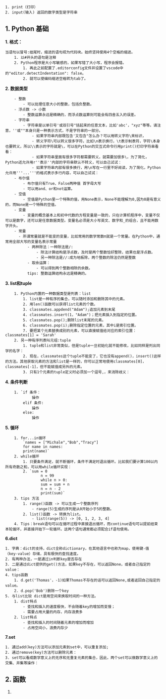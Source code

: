 
    1. print（打印）
    2. input(输入) 返回的数字类型是字符串

## 1. Python 基础 ##

**1. 格式：**

    当语句以冒号:结尾时，缩进的语句视为代码块。始终坚持使用4个空格的缩进。
        1. 以#开头的语句是注释
        2. Python程序是大小写敏感的，如果写错了大小写，程序会报错。
            1. 再此之前配置了.editorconfig文件并设置了vscode中的"editor.detectIndentation": false。
            2. 就可以使编码缩进空格转为tab了。

**2. 数据类型**

        - 整数 
            - 可以处理任意大小的整数，包括负整数。
        - 浮点数 -> 小数
            - 整数运算永远是精确的，而浮点数运算则可能会有四舍五入的误差。
        - 字符串
            - 字符串是以单引号'或双引号"括起来的任意文本，比如'abc'，"xyz"等等。请注意，''或""本身只是一种表示方式，不是字符串的一部分。
                - 如果字符串内部既包含'又包含"怎么办？可以用转义字符\来标识，
                - 转义字符\可以转义很多字符，比如\n表示换行，\t表示制表符，字符\本身也要转义，所以\\表示的字符就是\，可以在Python的交互式命令行用print()打印字符串看看：
                - 如果字符串里面有很多字符都需要转义，就需要加很多\，为了简化，Python还允许用r''表示''内部的字符串默认不转义，可以自己试试：
                - 如果字符串内部有很多换行，用\n写在一行里不好阅读，为了简化，Python允许用'''...'''的格式表示多行内容，可以自己试试：
        - 布尔值
            - 布尔值只有True、False两种值 首字母大写
            - 可以用and、or和not运算。
        - 空值
            - 空值是Python里一个特殊的值，用None表示，None不能理解为0,因为0是有意义的，而None是一个特殊的空值。
        - 变量
            - 变量的概念基本上和初中代数的方程变量是一致的，只在计算机程序中，变量不仅可以是数字，还可以是任意数据类型。变量名必须是大小写英文、数字和_的组合，且不能用数字开头。
        - 常量
          - 所谓常量就是不能变的变量，比如常用的数学常数π就是一个常量。在Python中，通常用全部大写的变量名表示常量
              - 两种除法：一种除法是/:
                  - 除法计算结构是浮点数，及时是两个整数恰好整除，结果也是浮点数。
                  - 另一种除法是//:成为地板除，两个整数的除法仍然是整数
              - 取余运算：
                  - 可以得到两个整数相除的余数。
              tips: 整数运算结构永远是精确的。

**3. list和tuple**

        1. Python内置的一种数据类型是列表：list
            1. list是一种有序的集合，可以随时添加和删除其中的元素。
            2. 用len()函数可以获得list元素的个数。
            3. classmates.appdend("Adam");追加元素到末尾
            4. classmates.insert(1，"Adam")；把元素插入到指定的位置。
            5. classmates.pop();删除list末尾的元素。
            6. classmates.pop(i);删除指定位置的元素，其中i是索引位置。
            7. 要把某个元素替换成别的元素，可以直接赋值给对应的索引位置：classmates[1] = 'Sarah'
        2. 另一种有序列表叫元组:tuple
            1. tuple和list非常类似，但是tuple一旦初始化就不能修改，比如同样是列出同学的名字：
            2. 现在，classmates这个tuple不能变了，它也没有append()，insert()这样的方法。其他获取元素的方法和list是一样的，你可以正常地使用classmates[0]，classmates[-1]，但不能赋值成另外的元素。
            3. 只有1个元素的tuple定义时必须加一个逗号,，来消除歧义：

**4. 条件判断**

        1. `if 条件：
                操作
            elif 条件:
                操作
            else:
                操作

**5. 循环**

        1. for...in循环
            `names = ["Michale","Bob","Tracy"]
            for name in names:
            print(name)`
        2. while循环
            1. 只要条件满足，就不断循环，条件不满足时退出循环。比如我们要计算100以内所有奇数之和，可以用while循环实现：
            2. `sum = 0
                    n = 99
                    while n > 0:
                    sum = sum + n
                    n = n - 2
                    print(sum)`
        3. tips 方法
            1. range()函数 -> 可以生成一个整数序列
                - range(5)生成的序列是从0开始小于5的整数。
            2. list()函数 -> 转换为list。
                - list(range(5)) -> [0, 1, 2, 3, 4]
        4. Tips：break语句可以在循环过程中直接退出循环，而continue语句可以提前结束本轮循环，并直接开始下一轮循环。这两个语句通常都必须配合if语句使用。

**6.dict**

    1. 字典：dict的支持，dict全称dictionary，在其他语言中也称为map，使用键-值（key-value）存储，具有极快的查找速度。
    2. 有两种办法，一是通过in判断key是否存在
    3. 二是通过dict提供的get()方法，如果key不存在，可以返回None，或者自己指定的value：
    4. tips函数
        1. d.get('Thomas'，-1)如果Thomas不存在的话可以返回None,或者返回自己指定的value。
        2. d.pop('Bob')删除一个key
    5. 与list比较 dict是用空间来换取时间的一种方法。
        1. dist特点
            - 查找和插入的速度极快，不会随着key的增加而变慢；
            - 需要占用大量的内存，内存浪费多
        2. list特点
            - 查找和插入的时间随着元素的增加而增加
            - 占用空间小，浪费内存少

**7.set**

    1. 通过add(key)方法可以添加元素到set中，可以重复添加;
    2. 通过remove(key)方法可以删除元素：
    3. set可以看成数学意义上的无序和无重复元素的集合，因此，两个set可以做数学意义上的交集、并集等操作：

## 2. 函数 ##

1.